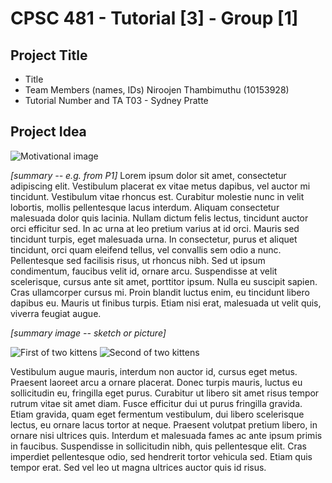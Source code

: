# CPSC 481 - Tutorial [3] - Group [1]

## Project Title

* Title
* Team Members (names, IDs)
Niroojen Thambimuthu (10153928)
* Tutorial Number and TA
T03 - Sydney Pratte

## Project Idea

![](http://lorempixel.com/1200/300/ "Motivational image")

_[summary -- e.g. from P1]_ Lorem ipsum dolor sit amet, consectetur adipiscing elit. Vestibulum placerat ex vitae metus dapibus, vel auctor mi tincidunt. Vestibulum vitae rhoncus est. Curabitur molestie nunc in velit lobortis, mollis pellentesque lacus interdum. Aliquam consectetur malesuada dolor quis lacinia. Nullam dictum felis lectus, tincidunt auctor orci efficitur sed. In ac urna at leo pretium varius at id orci. Mauris sed tincidunt turpis, eget malesuada urna. In consectetur, purus et aliquet tincidunt, orci quam eleifend tellus, vel convallis sem odio a nunc. Pellentesque sed facilisis risus, ut rhoncus nibh. Sed ut ipsum condimentum, faucibus velit id, ornare arcu. Suspendisse at velit scelerisque, cursus ante sit amet, porttitor ipsum. Nulla eu suscipit sapien. Cras ullamcorper cursus mi. Proin blandit luctus enim, eu tincidunt libero dapibus eu. Mauris ut finibus turpis. Etiam nisi erat, malesuada ut velit quis, viverra feugiat augue.

_[summary image -- sketch or picture]_

![](http://lorempixel.com/550/450 "First of two kittens")
![](http://lorempixel.com/550/450 "Second of two kittens")

Vestibulum augue mauris, interdum non auctor id, cursus eget metus. Praesent laoreet arcu a ornare placerat. Donec turpis mauris, luctus eu sollicitudin eu, fringilla eget purus. Curabitur ut libero sit amet risus tempor rutrum vitae sit amet diam. Fusce efficitur dui ut purus fringilla gravida. Etiam gravida, quam eget fermentum vestibulum, dui libero scelerisque lectus, eu ornare lacus tortor at neque. Praesent volutpat pretium libero, in ornare nisi ultrices quis. Interdum et malesuada fames ac ante ipsum primis in faucibus. Suspendisse in sollicitudin nibh, quis pellentesque elit. Cras imperdiet pellentesque odio, sed hendrerit tortor vehicula sed. Etiam quis tempor erat. Sed vel leo ut magna ultrices auctor quis id risus.

